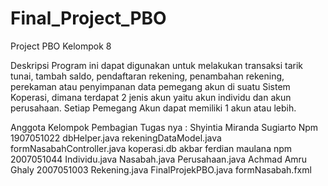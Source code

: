 # Final_Project_PBO
Project PBO Kelompok 8 

Deskripsi
Program ini dapat digunakan untuk melakukan transaksi tarik tunai, tambah saldo, pendaftaran rekening, penambahan rekening, perekaman atau penyimpanan data pemegang akun di suatu Sistem Koperasi, dimana terdapat 2 jenis akun yaitu akun individu dan akun perusahaan. Setiap Pemegang Akun dapat memiliki 1 akun atau lebih.

Anggota Kelompok
Pembagian Tugas nya :
Shyintia Miranda Sugiarto 
Npm 1907051022
dbHelper.java
rekeningDataModel.java
formNasabahController.java
koperasi.db
akbar ferdian maulana 
npm 2007051044
Individu.java
Nasabah.java
Perusahaan.java
Achmad Amru Ghaly
2007051003
Rekening.java
FinalProjekPBO.java
formNasabah.fxml
